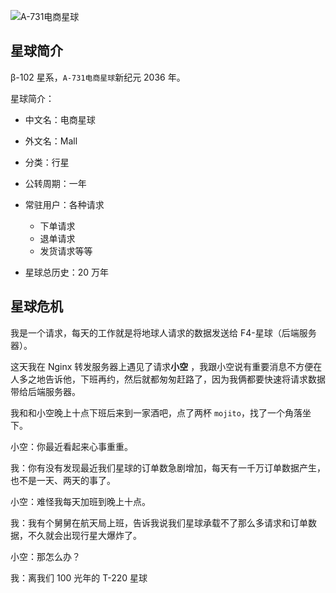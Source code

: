 

![A-731电商星球](http://cdn.jayh.club/blog/20201020/135806672.png)

## 星球简介

β-102 星系，`A-731电商星球`新纪元 2036 年。

星球简介：

- 中文名：电商星球

- 外文名：Mall

- 分类：行星

- 公转周期：一年

- 常驻用户：各种请求
   - 下单请求
   - 退单请求
   - 发货请求等等

- 星球总历史：20 万年

## 星球危机

我是一个请求，每天的工作就是将地球人请求的数据发送给 F4-星球（后端服务器）。

这天我在 Nginx 转发服务器上遇见了请求**小空** ，我跟小空说有重要消息不方便在人多之地告诉他，下班再约，然后就都匆匆赶路了，因为我俩都要快速将请求数据带给后端服务器。

我和和小空晚上十点下班后来到一家酒吧，点了两杯 `mojito`，找了一个角落坐下。

小空：你最近看起来心事重重。

我：你有没有发现最近我们星球的订单数急剧增加，每天有一千万订单数据产生，也不是一天、两天的事了。

小空：难怪我每天加班到晚上十点。

我：我有个舅舅在航天局上班，告诉我说我们星球承载不了那么多请求和订单数据，不久就会出现行星大爆炸了。

小空：那怎么办？

我：离我们 100 光年的 T-220 星球

